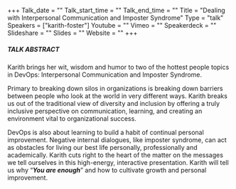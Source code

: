 +++
Talk_date = ""
Talk_start_time = ""
Talk_end_time = ""
Title = "Dealing with Interpersonal Communication and Imposter Syndrome"
Type = "talk"
Speakers = ["karith-foster"]
Youtube = ""
Vimeo = ""
Speakerdeck = ""
Slideshare = ""
Slides = ""
Website = ""
+++

##### TALK ABSTRACT

Karith brings her wit, wisdom and humor to two of the hottest people topics in DevOps: Interpersonal Communication and Imposter Syndrome.

Primary to breaking down silos in organizations is breaking down barriers between people who look at the world in very different ways.  Karith breaks us out of the traditional view of diversity and inclusion by offering a truly inclusive perspective on communication, learning, and creating an environment vital to organizational success. 

DevOps is also about learning to build a habit of continual personal improvement.  Negative internal dialogues, like imposter syndrome, can act as obstacles for living our best life personally, professionally and academically. Karith cuts right to the heart of the matter on the messages we tell ourselves in this high-energy, interactive presentation.  Karith will tell us why “<strong><i>You are enough</i></strong>” and how to cultivate growth and personal improvement.
